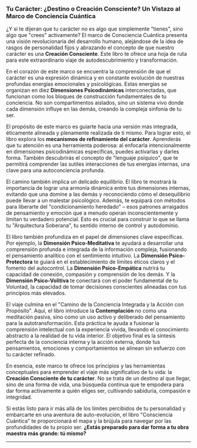 ### **Tu Carácter: ¿Destino o Creación Consciente? Un Vistazo al Marco de Conciencia Cuántica**
¿Y si te dijeran que tu carácter no es algo que simplemente "tienes", sino algo que "crees" activamente? El marco de Consciencia Cuántica presenta una visión revolucionaria del desarrollo humano, alejándose de la idea de rasgos de personalidad fijos y abrazando el concepto de que nuestro carácter es una **Creación Consciente**. Este libro te ofrece una hoja de ruta para este extraordinario viaje de autodescubrimiento y transformación.

En el corazón de este marco se encuentra la comprensión de que el carácter es una expresión dinámica y en constante evolución de nuestras profundas energías emocionales y psicológicas. Estas energías se organizan en diez **Dimensiones Psicodinámicas** interconectadas, que funcionan como los bloques de construcción fundamentales de tu conciencia. No son compartimentos aislados, sino un sistema vivo donde cada dimensión influye en las demás, creando la compleja sinfonía de tu ser.

El propósito de este marco es guiarte hacia una versión más integrada, éticamente alineada y plenamente realizada de ti mismo. Para lograr esto, el libro explora los **mecanismos de refinamiento del carácter**. Aprenderás que tu atención es una herramienta poderosa: al enfocarla intencionalmente en dimensiones psicodinámicas específicas, puedes activarlas y darles forma. También descubrirás el concepto de "lenguaje psíquico", que te permitirá comprender las sutiles interacciones de tus energías internas, una clave para una autoconciencia profunda.

El camino también implica un delicado equilibrio. El libro te mostrará la importancia de lograr una armonía dinámica entre tus dimensiones internas, evitando que una domine a las demás y reconociendo cómo el desequilibrio puede llevar a un malestar psicológico. Además, te equipará con métodos para liberarte del "condicionamiento heredado" – esos patrones arraigados de pensamiento y emoción que a menudo operan inconscientemente y limitan tu verdadero potencial. Esto es crucial para construir lo que se llama tu "Arquitectura Soberana", tu sentido interno de control y autodominio.

El libro también profundiza en el papel de dimensiones clave específicas. Por ejemplo, la **Dimensión Psico-Meditativa** te ayudará a desarrollar una comprensión profunda e integrada de la información compleja, fusionando el pensamiento analítico con el sentimiento intuitivo. La **Dimensión Psico-Protectora** te guiará en el establecimiento de límites éticos claros y el fomento del autocontrol. La **Dimensión Psico-Empática** nutrirá tu capacidad de conexión, compasión y comprensión de los demás. Y la **Dimensión Psico-Volitiva** te conectará con el poder fundamental de tu Voluntad, la capacidad de tomar decisiones conscientes alineadas con tus principios más elevados.

El viaje culmina en el "Camino de la Conciencia Integrada y la Acción con Propósito". Aquí, el libro introduce la **Contemplación** no como una meditación pasiva, sino como un uso activo y deliberado del pensamiento para la autotransformación. Esta práctica te ayuda a fusionar la comprensión intelectual con la experiencia vivida, llevando el conocimiento abstracto a la realidad de tu vida interior. El objetivo final es la síntesis perfecta de la conciencia interna y la acción externa, donde tus pensamientos, emociones y comportamientos se alinean sin esfuerzo con tu carácter refinado.

En esencia, este marco te ofrece los principios y las herramientas conceptuales para emprender el viaje más significativo de tu vida: la **Creación Consciente de tu carácter**. No se trata de un destino al que llegar, sino de una forma de vida, una búsqueda continua que te empodera para dar forma activamente a quién eliges ser, cultivando sabiduría, compasión e integridad.

Si estás listo para ir más allá de los límites percibidos de tu personalidad y embarcarte en una aventura de auto-evolución, el libro "Consciencia Cuántica" te proporcionará el mapa y la brújula para navegar por las profundidades de tu propio ser. **¿Estás preparado para dar forma a tu obra maestra más grande: tú mismo?**

---